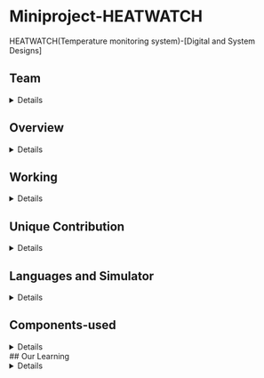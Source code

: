 # Miniproject-HEATWATCH
HEATWATCH(Temperature monitoring system)-[Digital and System Designs]

## Team
<details>

221CS209 - ANSH VIVEK MALHOTRA - anshvivekmalhotra.221cs209@nitk.edu.in

221CS227 - KAKARLA NAVEEN JANAKI RAM - naveenkakarla.221cs227@nitk.edu.in

221CS242 - ROHIT SUNIL - rohitsunil.221cs242@nitk.edu.in
</details>

## Overview
<details>
We as a team worked in this project for the course Digital and Systems design (course code - CS201)

The Temperature Monitoring System is a digital project designed to measure and monitor temperature levels in real-time. This system uses digital sensors, and display units to collect, process, and display temperature data. It can be used in labs after some advancedments. It oĊers a practical application for various industries, including environmental monitoring, healthcare, and industrial control. The project involves the integration of a temperature sensor, counter IC, flip-flops, logic gates, a 7-segment LED display, and power supply components on a breadboard or PCB. It performs various tasks like it records and monitors temperature, it gives a security alarm when Temperature reaches extremes. It displays the Temperature in both Celcius and Fahrenheit. It also displays the average Temperature over 24hrs and also alerts when the temperature exceeds over a certain temperature 
## Team
</details>

## Working 
<details>
The sensor (Dh t11) measures the atmospheric temperature and sends the value as input directly to a display which is used to display current temperature and it also gives an input to the main circuit after every 30 seconds which is set by using a clock. We use a counter IC to count the number of times we get the temperature inputs.This is an upward counter and it increments every time we get an input from the sensor. The value from the sensor is used as an input to the 11-bit adder in which another 11-bit number is initialized to zero. The result will then be the input for the divider.This result here will be the dividend in this dividor module and the divisor will be the value of the counter. The output from this dividor module is directly displayed using another LCD which is used to display average temperature and the same output is given as an input to 7 flip flops which store each of the 7 bits of the output of divider. Now we are using a 7 by 4 bit multiplier which multiplies the 7-bit ouput from the flip flops and 4 bit output from the counter which is subtracted by 1 using the 4-bit subtractor. The output from this multiplier will be another input for the 11-bit adder which adds the next incoming input to this . The loop goes on and the average temperature is displayed every 30 seconds.
</details>


## Unique Contribution
<details>
Our unique contribution to the project is that we are able to calculate the average temperature just by using basics of combinational circuits without even using higher memory elements. Also Hypothetically we can maintain optimal temperature and share data using bluetooth / WiFi.
</details>

## Languages and Simulator 
<details>
#LOGISM - Logism worked as simulator software that can be used for designing and testing logic circuits through a graphical user interface.

#Verilog - Verilog is a Hardware Description Language (HDL) for verification through simulation, for timing analysis, for test analysis (testability analysis and fault grading) and for logic synthesis.
</details>

## Components-used
<details>
#Temperature Sensor (e.g., LM35, LM75, or thermistor)

#Counter IC (e.g., 74LS90 or 74LS192).

#Flip-Flops (e.g., 74LS74).

#Logic Gates (e.g., 74LS00, 74LS32).

#Display (e.g., 7-segment LED display).

#Power supply components (voltage regulator, capacitors, etc.).

#Breadboard or PCB for circuit construction.
</details>
## Our Learning
<details>
This Project gives a good learning about Designing of Digital and Signal systems which opens up our knowledge in various types of IC (Integrated Circuit) chips, Logic gates, Sequential and Combinational circuits, Digital Integrated Circuits, Hardware modeling using VHDL,Logisim Simulation, Soldering, etc.
</details>
